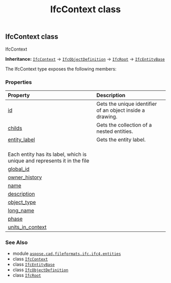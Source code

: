 ﻿---
title: IfcContext class
second_title: Aspose.CAD for Python via .NET API References
description: 
type: docs
weight: 1360
url: /python-net/aspose.cad.fileformats.ifc.ifc4.entities/ifccontext/
is_root: false
---

## IfcContext class

IfcContext



**Inheritance:** [`IfcContext`](/cad/python-net/aspose.cad.fileformats.ifc.ifc4.entities/ifccontext) → 
[`IfcObjectDefinition`](/cad/python-net/aspose.cad.fileformats.ifc.ifc4.entities/ifcobjectdefinition) → 
[`IfcRoot`](/cad/python-net/aspose.cad.fileformats.ifc.ifc4.entities/ifcroot) → 
[`IfcEntityBase`](/cad/python-net/aspose.cad.fileformats.ifc/ifcentitybase)



The IfcContext type exposes the following members:

### Properties
| Property | Description |
| :- | :- |
| [id](/cad/python-net/aspose.cad.fileformats.ifc.ifc4.entities/ifccontext/id) | Gets the unique identifier of an object inside a drawing. |
| [childs](/cad/python-net/aspose.cad.fileformats.ifc.ifc4.entities/ifccontext/childs) | Gets the collection of a nested entities. |
| [entity_label](/cad/python-net/aspose.cad.fileformats.ifc.ifc4.entities/ifccontext/entity_label) | Gets the entity label.<br/>Each entity has its label, which is unique and represents it in the file |
| [global_id](/cad/python-net/aspose.cad.fileformats.ifc.ifc4.entities/ifccontext/global_id) |  |
| [owner_history](/cad/python-net/aspose.cad.fileformats.ifc.ifc4.entities/ifccontext/owner_history) |  |
| [name](/cad/python-net/aspose.cad.fileformats.ifc.ifc4.entities/ifccontext/name) |  |
| [description](/cad/python-net/aspose.cad.fileformats.ifc.ifc4.entities/ifccontext/description) |  |
| [object_type](/cad/python-net/aspose.cad.fileformats.ifc.ifc4.entities/ifccontext/object_type) |  |
| [long_name](/cad/python-net/aspose.cad.fileformats.ifc.ifc4.entities/ifccontext/long_name) |  |
| [phase](/cad/python-net/aspose.cad.fileformats.ifc.ifc4.entities/ifccontext/phase) |  |
| [units_in_context](/cad/python-net/aspose.cad.fileformats.ifc.ifc4.entities/ifccontext/units_in_context) |  |



### See Also
* module [`aspose.cad.fileformats.ifc.ifc4.entities`](..)
* class [`IfcContext`](/cad/python-net/aspose.cad.fileformats.ifc.ifc4.entities/ifccontext)
* class [`IfcEntityBase`](/cad/python-net/aspose.cad.fileformats.ifc/ifcentitybase)
* class [`IfcObjectDefinition`](/cad/python-net/aspose.cad.fileformats.ifc.ifc4.entities/ifcobjectdefinition)
* class [`IfcRoot`](/cad/python-net/aspose.cad.fileformats.ifc.ifc4.entities/ifcroot)
